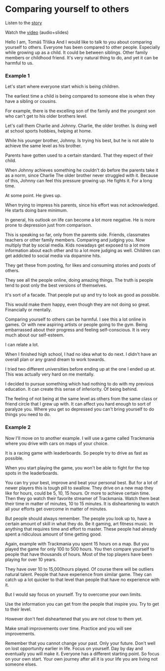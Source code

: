 # Comparing yourself to others

Listen to the [story](assets/Audio.mp3)

Watch the [video](https://drive.google.com/file/d/1-4ZoBs-XdwdBxjet1jJZz9F8rEuSSH89/view?usp=drive_link) (audio+slides)


  Hello I am, Tomáš Tříška And I would like to talk to you about comparing yourself to others. Everyone has been compared to other people. Especially while growing up as a child. It could be between siblings. Other family members or childhood friend. It's very natural thing to do, and yet it can be harmful to us. 

### Example 1

Let's start where everyone start which is being children. 

The earliest time a child is being compared to someone else is when they have a sibling or cousins.

For example, there is the excelling son of the family and the youngest son who can't get to his older brothers level.

Let's call them Charlie and Johnny. Charlie, the older brother. Is doing well at school sports hobbies, helping at home.

While his younger brother, Johnny. Is trying his best, but he is not able to achieve the same level as his brother. 

Parents have gotten used to a certain standard. That they expect of their child.

When Johnny achieves something he couldn't do before the parents take it as a norm, since Charlie The older brother never struggled with it. Because of this, Johnny can feel this pressure growing up. He fights it. For a long time. 

At some point. He gives up.

When trying to impress his parents, since his effort was not acknowledged. He starts doing bare minimum.

In general, his outlook on life can become a lot more negative. He is more prone to depression just from comparison. 

This is speaking so far, only from the parents side. Friends, classmates teachers or other family members. Comparing and judging you. Now multiply that by social media. Kids nowadays get exposed to a lot more information about each other and to a lot more judging as well. Children can get addicted to social media via dopamine hits. 

They get these from posting, for likes and consuming stories and posts of others.

They see all the people online, doing amazing things. The truth is people tend to post only the best versions of themselves.

It's sort of a facade. That people put up and try to look as good as possible.

This would make them happy, even though they are not doing so great. Financially or mentally. 

Comparing yourself to others can be harmful. I see this a lot online in games. Or with new aspiring artists or people going to the gym. Being embarrassed about their progress and feeling self-conscious. It is very much about our self-esteem.

I can relate a lot.

When I finished high school, I had no idea what to do next. I didn't have an overall plan or any grand dream to work towards.

I tried two different universities before ending up at the one I ended up at. This was actually very hard on me mentally.

I decided to pursue something which had nothing to do with my previous education. It can create this sense of inferiority. Of being behind.

The feeling of not being at the same level as others from the same class or friend circle that I grew up with. It can affect you hard enough to sort of paralyze you.
Where you get so depressed you can't bring yourself to do things you need to do. 

### Example 2

Now I'll move on to another example. I will use a game called Trackmania where you drive with cars on maps of your choice.

It is a racing game with leaderboards. So people try to drive as fast as possible.

When you start playing the game, you won't be able to fight for the top spots in the leaderboards.

You can try your best, improve and beat your personal best. But for a lot of newer players this is tough pill to swallow. They drive on a new map they like for hours, could be 5, 10, 15 hours. Or more to achieve certain time. Then they go watch their favorite streamer of Trackmania. Watch them beat their time in matter of minutes, 10 to 15 minutes. It is disheartening to watch all your efforts get overcome in matter of minutes. 

But people should always remember. The people you look up to, have a certain amount of skill in what they do. Be it gaming, art fitness music. In anything that requires time and effort to master. 
These people had already spent a ridiculous amount of time getting good.

Again, example with Trackmania you spent 15 hours on a map. But you played the game for only 100 to 500 hours. You then compare yourself to people that have thousands of hours. Most of the top players have been playing for over 10 years. 

They have over 10 to 15,000hours played. Of course there will be outliers natural talent. People that have experience from similar game. They can catch up a lot quicker to that level than people that have no experience with it. 

But I would say focus on yourself. Try to overcome your own limits.

Use the information you can get from the people that inspire you. Try to get to their level.

However don't feel disheartened that you are not close to them yet.

Make small improvements over time. Practice and you will see improvements.

Remember that you cannot change your past. Only your future. Don't well on lost opportunity earlier in life. Focus on yourself. Day by day and eventually you will make it. Everyone has a different starting point. So focus on your own start. Your own journey after all it is your life you are living not someone elses.
